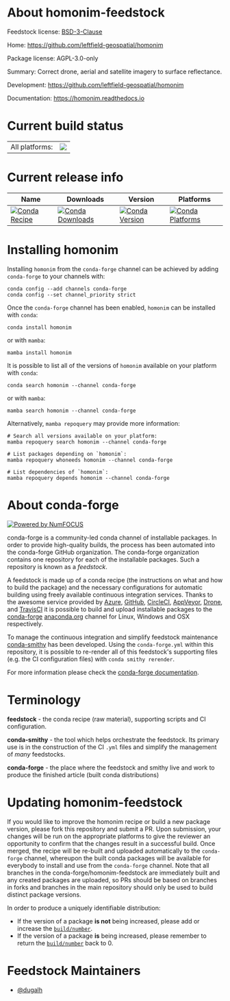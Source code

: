 About homonim-feedstock
=======================

Feedstock license: [BSD-3-Clause](https://github.com/conda-forge/homonim-feedstock/blob/main/LICENSE.txt)

Home: https://github.com/leftfield-geospatial/homonim

Package license: AGPL-3.0-only

Summary: Correct drone, aerial and satellite imagery to surface reflectance.

Development: https://github.com/leftfield-geospatial/homonim

Documentation: https://homonim.readthedocs.io

Current build status
====================


<table><tr><td>All platforms:</td>
    <td>
      <a href="https://dev.azure.com/conda-forge/feedstock-builds/_build/latest?definitionId=15483&branchName=main">
        <img src="https://dev.azure.com/conda-forge/feedstock-builds/_apis/build/status/homonim-feedstock?branchName=main">
      </a>
    </td>
  </tr>
</table>

Current release info
====================

| Name | Downloads | Version | Platforms |
| --- | --- | --- | --- |
| [![Conda Recipe](https://img.shields.io/badge/recipe-homonim-green.svg)](https://anaconda.org/conda-forge/homonim) | [![Conda Downloads](https://img.shields.io/conda/dn/conda-forge/homonim.svg)](https://anaconda.org/conda-forge/homonim) | [![Conda Version](https://img.shields.io/conda/vn/conda-forge/homonim.svg)](https://anaconda.org/conda-forge/homonim) | [![Conda Platforms](https://img.shields.io/conda/pn/conda-forge/homonim.svg)](https://anaconda.org/conda-forge/homonim) |

Installing homonim
==================

Installing `homonim` from the `conda-forge` channel can be achieved by adding `conda-forge` to your channels with:

```
conda config --add channels conda-forge
conda config --set channel_priority strict
```

Once the `conda-forge` channel has been enabled, `homonim` can be installed with `conda`:

```
conda install homonim
```

or with `mamba`:

```
mamba install homonim
```

It is possible to list all of the versions of `homonim` available on your platform with `conda`:

```
conda search homonim --channel conda-forge
```

or with `mamba`:

```
mamba search homonim --channel conda-forge
```

Alternatively, `mamba repoquery` may provide more information:

```
# Search all versions available on your platform:
mamba repoquery search homonim --channel conda-forge

# List packages depending on `homonim`:
mamba repoquery whoneeds homonim --channel conda-forge

# List dependencies of `homonim`:
mamba repoquery depends homonim --channel conda-forge
```


About conda-forge
=================

[![Powered by
NumFOCUS](https://img.shields.io/badge/powered%20by-NumFOCUS-orange.svg?style=flat&colorA=E1523D&colorB=007D8A)](https://numfocus.org)

conda-forge is a community-led conda channel of installable packages.
In order to provide high-quality builds, the process has been automated into the
conda-forge GitHub organization. The conda-forge organization contains one repository
for each of the installable packages. Such a repository is known as a *feedstock*.

A feedstock is made up of a conda recipe (the instructions on what and how to build
the package) and the necessary configurations for automatic building using freely
available continuous integration services. Thanks to the awesome service provided by
[Azure](https://azure.microsoft.com/en-us/services/devops/), [GitHub](https://github.com/),
[CircleCI](https://circleci.com/), [AppVeyor](https://www.appveyor.com/),
[Drone](https://cloud.drone.io/welcome), and [TravisCI](https://travis-ci.com/)
it is possible to build and upload installable packages to the
[conda-forge](https://anaconda.org/conda-forge) [anaconda.org](https://anaconda.org/)
channel for Linux, Windows and OSX respectively.

To manage the continuous integration and simplify feedstock maintenance
[conda-smithy](https://github.com/conda-forge/conda-smithy) has been developed.
Using the ``conda-forge.yml`` within this repository, it is possible to re-render all of
this feedstock's supporting files (e.g. the CI configuration files) with ``conda smithy rerender``.

For more information please check the [conda-forge documentation](https://conda-forge.org/docs/).

Terminology
===========

**feedstock** - the conda recipe (raw material), supporting scripts and CI configuration.

**conda-smithy** - the tool which helps orchestrate the feedstock.
                   Its primary use is in the construction of the CI ``.yml`` files
                   and simplify the management of *many* feedstocks.

**conda-forge** - the place where the feedstock and smithy live and work to
                  produce the finished article (built conda distributions)


Updating homonim-feedstock
==========================

If you would like to improve the homonim recipe or build a new
package version, please fork this repository and submit a PR. Upon submission,
your changes will be run on the appropriate platforms to give the reviewer an
opportunity to confirm that the changes result in a successful build. Once
merged, the recipe will be re-built and uploaded automatically to the
`conda-forge` channel, whereupon the built conda packages will be available for
everybody to install and use from the `conda-forge` channel.
Note that all branches in the conda-forge/homonim-feedstock are
immediately built and any created packages are uploaded, so PRs should be based
on branches in forks and branches in the main repository should only be used to
build distinct package versions.

In order to produce a uniquely identifiable distribution:
 * If the version of a package **is not** being increased, please add or increase
   the [``build/number``](https://docs.conda.io/projects/conda-build/en/latest/resources/define-metadata.html#build-number-and-string).
 * If the version of a package **is** being increased, please remember to return
   the [``build/number``](https://docs.conda.io/projects/conda-build/en/latest/resources/define-metadata.html#build-number-and-string)
   back to 0.

Feedstock Maintainers
=====================

* [@dugalh](https://github.com/dugalh/)


